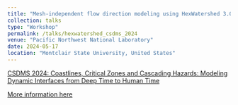 ```yaml
---
title: "Mesh-independent flow direction modeling using HexWatershed 3.0"
collection: talks
type: "Workshop"
permalink: /talks/hexwatershed_csdms_2024
venue: "Pacific Northwest National Laboratory"
date: 2024-05-17
location: "Montclair State University, United States"
---
```


[CSDMS 2024: Coastlines, Critical Zones and Cascading Hazards: Modeling Dynamic Interfaces from Deep Time to Human Time](https://csdms.colorado.edu/wiki/CSDMS_meeting_2024)

[More information here](http://www.hexwatershed.org)


